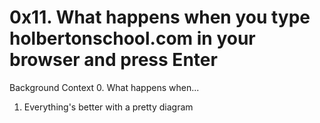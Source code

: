 <h1>0x11. What happens when you type holbertonschool.com in your browser and press Enter</h1>


Background Context
0. What happens when...
1. Everything's better with a pretty diagram
